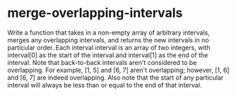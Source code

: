 # merge-overlapping-intervals


  Write a function that takes in a non-empty array of arbitrary intervals,
  merges any overlapping intervals, and returns the new intervals in no
  particular order. Each interval interval  is an array of two integers, with
  interval[0]  as the start of the interval and interval[1]  as the end of the interval. 
  Note that back-to-back intervals aren't considered to be overlapping. For
  example, [1, 5] and [6, 7] aren't overlapping; however, [1, 6] and [6, 7] are  indeed
  overlapping. Also note that the start of any particular interval will always be less than
  or equal to the end of that interval.
